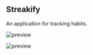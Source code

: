 ## Streakify
An application for tracking habits.

![preview](https://github.com/projectfinalaudio/streakify/blob/master/preview/dashboard.PNG?raw=true)

![preview](https://github.com/projectfinalaudio/streakify/blob/master/preview/habits.PNG?raw=true)
